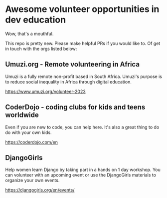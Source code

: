 # Awesome volunteer opportunities in dev education

Wow, that's a mouthful.

This repo is pretty new. Please make helpful PRs if you would like to. Of get in touch with the orgs listed below:

## Umuzi.org - Remote volunteering in Africa

Umuzi is a fully remote non-profit based in South Africa. Umuzi's purpose is to  reduce social inequality in Africa through digital education. 

https://www.umuzi.org/volunteer-2023

## CoderDojo - coding clubs for kids and teens worldwide

Even if you are new to code, you can help here. It's also a great thing to do do with your own kids.

https://coderdojo.com/en 

## DjangoGirls

Help women learn Django by taking part in a hands on 1 day workshop. You can volunteer with an upcoming event or use the DjangoGirls materials to organize your own events.

https://djangogirls.org/en/events/

